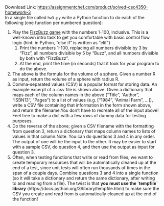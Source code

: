 Download Link: https://assignmentchef.com/product/solved-csc4350-homework-3
<br>
In a single file called `hw3.py` write a Python function to do each of the following (one function per numbered question):

<ol>

 <li>Play the <a href="https://en.wikipedia.org/wiki/Fizz_buzz">FizzBuzz game</a> with the numbers 1-100, inclusive. This is a well-known intro task to get you comfortable with basic control flow logic (hint: in Python, “else if” is written as “elif”)

  <ol>

   <li>Print the numbers 1-100, replacing all numbers divisible by 3 by “Fizz”, all numbers divisible by 5 by “Buzz”, and all numbers divisible by both with “FizzBuzz”.</li>

   <li>At the end, print the time (in seconds) that it took for your program to do the above.</li>

  </ol></li>

 <li>The above is the formula for the volume of a sphere. Given a number R as input, return the volume of a sphere with radius R.</li>

 <li>Comma-separated values (CSV) is a popular format for storing data. An example excerpt of a .csv file is shown above. Given a dictionary that maps each of the column names in the above (“Title”, “Author”, “ISBN13”, “Pages”) to a list of values (e.g. [“1984”, “Animal Farm”, …]), write a CSV file containing that information in the form shown above, and return the filename.You don’t have to recreate all of the input above! Feel free to make a dict with a few rows of dummy data for testing purposes.</li>

 <li>Do the reverse of the above; given a CSV filename with the formatting from question 3, return a dictionary that maps column names to lists of values in that column.Note: You can do questions 3 and 4 in any order. The output of one will be the input to the other. It may be easier to start with a sample CSV, do question 4, and then use the output as input for question 3.</li>

 <li>Often, when testing functions that write or read from files, we want to create temporary resources that will be automatically cleaned up at the end of a test, since unit tests will often run thousands of times in the span of a couple days. Combine questions 3 and 4 into a single function (so it will take a dictionary and return the same dictionary, after writing to and reading from a file). The twist is that <strong>you must use the `tempfile` library</strong> (https://docs.python.org/3/library/tempfile.html) to make sure the CSV you create and read from is automatically cleaned up at the end of the function!</li>

</ol>


